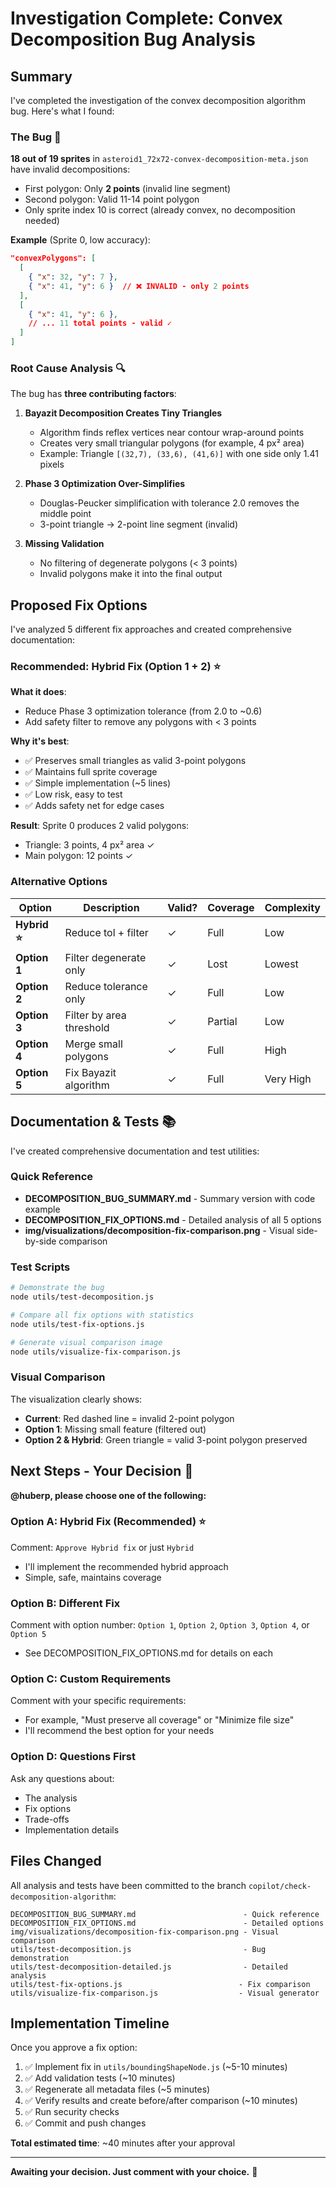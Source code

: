 # Investigation Complete: Convex Decomposition Bug Analysis

## Summary

I've completed the investigation of the convex decomposition algorithm bug. Here's what I found:

### The Bug 🐛

**18 out of 19 sprites** in `asteroid1_72x72-convex-decomposition-meta.json` have invalid decompositions:
- First polygon: Only **2 points** (invalid line segment)
- Second polygon: Valid 11-14 point polygon
- Only sprite index 10 is correct (already convex, no decomposition needed)

**Example** (Sprite 0, low accuracy):
```json
"convexPolygons": [
  [
    { "x": 32, "y": 7 },
    { "x": 41, "y": 6 }  // ❌ INVALID - only 2 points
  ],
  [
    { "x": 41, "y": 6 },
    // ... 11 total points - valid ✓
  ]
]
```

### Root Cause Analysis 🔍

The bug has **three contributing factors**:

1. **Bayazit Decomposition Creates Tiny Triangles**
   - Algorithm finds reflex vertices near contour wrap-around points
   - Creates very small triangular polygons (for example, 4 px² area)
   - Example: Triangle `[(32,7), (33,6), (41,6)]` with one side only 1.41 pixels

2. **Phase 3 Optimization Over-Simplifies**
   - Douglas-Peucker simplification with tolerance 2.0 removes the middle point
   - 3-point triangle → 2-point line segment (invalid)

3. **Missing Validation**
   - No filtering of degenerate polygons (< 3 points)
   - Invalid polygons make it into the final output

## Proposed Fix Options

I've analyzed 5 different fix approaches and created comprehensive documentation:

### Recommended: **Hybrid Fix** (Option 1 + 2) ⭐

**What it does**:
- Reduce Phase 3 optimization tolerance (from 2.0 to ~0.6)
- Add safety filter to remove any polygons with < 3 points

**Why it's best**:
- ✅ Preserves small triangles as valid 3-point polygons
- ✅ Maintains full sprite coverage
- ✅ Simple implementation (~5 lines)
- ✅ Low risk, easy to test
- ✅ Adds safety net for edge cases

**Result**: Sprite 0 produces 2 valid polygons:
- Triangle: 3 points, 4 px² area ✓
- Main polygon: 12 points ✓

### Alternative Options

| Option | Description | Valid? | Coverage | Complexity |
|--------|-------------|--------|----------|------------|
| **Hybrid ⭐** | Reduce tol + filter | ✓ | Full | Low |
| **Option 1** | Filter degenerate only | ✓ | Lost | Lowest |
| **Option 2** | Reduce tolerance only | ✓ | Full | Low |
| **Option 3** | Filter by area threshold | ✓ | Partial | Low |
| **Option 4** | Merge small polygons | ✓ | Full | High |
| **Option 5** | Fix Bayazit algorithm | ✓ | Full | Very High |

## Documentation & Tests 📚

I've created comprehensive documentation and test utilities:

### Quick Reference
- **DECOMPOSITION_BUG_SUMMARY.md** - Summary version with code example
- **DECOMPOSITION_FIX_OPTIONS.md** - Detailed analysis of all 5 options
- **img/visualizations/decomposition-fix-comparison.png** - Visual side-by-side comparison

### Test Scripts
```bash
# Demonstrate the bug
node utils/test-decomposition.js

# Compare all fix options with statistics
node utils/test-fix-options.js

# Generate visual comparison image
node utils/visualize-fix-comparison.js
```

### Visual Comparison
The visualization clearly shows:
- **Current**: Red dashed line = invalid 2-point polygon
- **Option 1**: Missing small feature (filtered out)
- **Option 2 & Hybrid**: Green triangle = valid 3-point polygon preserved

## Next Steps - Your Decision 👤

**@huberp, please choose one of the following:**

### Option A: Hybrid Fix (Recommended) ⭐
Comment: `Approve Hybrid fix` or just `Hybrid`
- I'll implement the recommended hybrid approach
- Simple, safe, maintains coverage

### Option B: Different Fix
Comment with option number: `Option 1`, `Option 2`, `Option 3`, `Option 4`, or `Option 5`
- See DECOMPOSITION_FIX_OPTIONS.md for details on each

### Option C: Custom Requirements
Comment with your specific requirements:
- For example, "Must preserve all coverage" or "Minimize file size"
- I'll recommend the best option for your needs

### Option D: Questions First
Ask any questions about:
- The analysis
- Fix options
- Trade-offs
- Implementation details

## Files Changed

All analysis and tests have been committed to the branch `copilot/check-decomposition-algorithm`:

```
DECOMPOSITION_BUG_SUMMARY.md                        - Quick reference
DECOMPOSITION_FIX_OPTIONS.md                        - Detailed options
img/visualizations/decomposition-fix-comparison.png - Visual comparison
utils/test-decomposition.js                         - Bug demonstration
utils/test-decomposition-detailed.js                - Detailed analysis
utils/test-fix-options.js                          - Fix comparison
utils/visualize-fix-comparison.js                  - Visual generator
```

## Implementation Timeline

Once you approve a fix option:
1. ✅ Implement fix in `utils/boundingShapeNode.js` (~5-10 minutes)
2. ✅ Add validation tests (~10 minutes)
3. ✅ Regenerate all metadata files (~5 minutes)
4. ✅ Verify results and create before/after comparison (~10 minutes)
5. ✅ Run security checks
6. ✅ Commit and push changes

**Total estimated time**: ~40 minutes after your approval

---

**Awaiting your decision. Just comment with your choice.** 🚀
